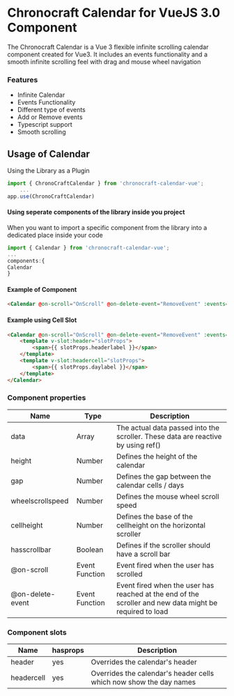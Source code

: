 # Chronocraft Calendar for VueJS 3.0 Component
The Chronocraft Calendar is a Vue 3 flexible infinite scrolling calendar component created for Vue3.
It includes an events functionality and a smooth infinite scrolling feel with drag and mouse wheel navigation

### Features
- Infinite Calendar
- Events Functionality
- Different type of events
- Add or Remove events
- Typescript support
- Smooth scrolling

## Usage of Calendar

Using the Library as a Plugin

```javascript
import { ChronoCraftCalendar } from 'chronocraft-calendar-vue';
    ...
app.use(ChronoCraftCalendar)
```

#### Using seperate components of the library inside you project

When you want to import a specific component from the library into a dedicated place inside your code

```javascript
import { Calendar } from 'chronocraft-calendar-vue';
...
components:{
Calendar
}
```


#### Example of Component
```html
<Calendar @on-scroll="OnScroll" @on-delete-event="RemoveEvent" :events="events" :eventtypes="eventtypes" :weekendcolored="true" class="calendar" :cellheight="180" :cellsquared="false" :height="400"></Calendar>
```

#### Example using Cell Slot
```html
<Calendar @on-scroll="OnScroll" @on-delete-event="RemoveEvent" :events="events" :eventtypes="eventtypes" :weekendcolored="true" class="calendar" :cellheight="180" :cellsquared="false" :height="400">
    <template v-slot:header="slotProps">
        <span>{{ slotProps.headerlabel }}</span>
    </template>
    <template v-slot:headercell="slotProps">
        <span>{{ slotProps.daylabel }}</span>
    </template>
</Calendar>
```

### Component properties

|  Name  | Type  | Description  |
|---|---|---|
|  data  |  Array  |  The actual data passed into the scroller. These data are reactive by using ref() |
|  height    |  Number  |  Defines the height of the calendar |
|  gap    |  Number  |  Defines the gap between the calendar cells / days  |
|  wheelscrollspeed  |  Number  |  Defines the mouse wheel scroll speed  |
|  cellheight    |  Number  |  Defines the base of the cellheight on the horizontal scroller  |
|  hasscrollbar  |  Boolean  |  Defines if the scroller should have a scroll bar  |
|  @on-scroll  |  Event Function   | Event fired when the user has scrolled    |
|  @on-delete-event  |  Event Function  |  Event fired when the user has reached at the end of the scroller and new data might be required to load  |

### Component slots

|  Name  | hasprops  | Description  |
|---|---|---|
|  header  | yes  | Overrides the calendar's header
|  headercell  | yes  | Overrides the calendar's header cells which now show the day names